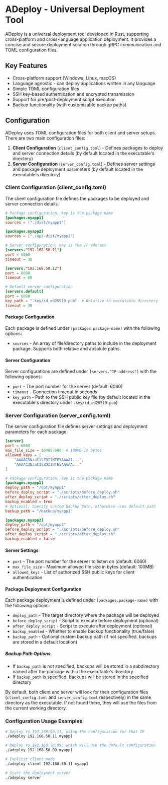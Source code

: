 # ADeploy - Universal Deployment Tool

ADeploy is a universal deployment tool developed in Rust, supporting cross-platform and cross-language application deployment. It provides a concise and secure deployment solution through gRPC communication and TOML configuration files.

## Key Features

- Cross-platform support (Windows, Linux, macOS)
- Language agnostic - can deploy applications written in any language
- Simple TOML configuration files
- SSH key-based authentication and encrypted transmission
- Support for pre/post-deployment script execution
- Backup functionality (with customizable backup paths)

## Configuration

ADeploy uses TOML configuration files for both client and server setups. There are two main configuration files:

1. **Client Configuration** (`client_config.toml`) - Defines packages to deploy and server connection details (by default located in the executable's directory)
2. **Server Configuration** (`server_config.toml`) - Defines server settings and package deployment parameters (by default located in the executable's directory)

### Client Configuration (client_config.toml)

The client configuration file defines the packages to be deployed and server connection details.

```toml
# Package configuration, key is the package name
[packages.myapp1]
sources = ["./dist/myapp1"]

[packages.myapp2]
sources = ["./api-dist/myapp2"]

# Server configuration, key is the IP address
[servers."192.168.50.11"]
port = 6060
timeout = 30

[servers."192.168.50.12"]
port = 8080
timeout = 60

# Default server configuration
[servers.default]
port = 6060
key_path = ".key/id_ed25519.pub"  # Relative to executable directory
timeout = 30
```

#### Package Configuration

Each package is defined under `[packages.package-name]` with the following options:

- `sources` - An array of file/directory paths to include in the deployment package. Supports both relative and absolute paths.

#### Server Configuration

Server configurations are defined under `[servers."IP-address"]` with the following options:

- `port` - The port number for the server (default: 6060)
- `timeout` - Connection timeout in seconds
- `key_path` - Path to the SSH public key file (by default located in the executable's directory under `.key/id_ed25519.pub`)

### Server Configuration (server_config.toml)

The server configuration file defines server settings and deployment parameters for each package.

```toml
[server]
port = 6060
max_file_size = 104857600  # 100MB in bytes
allowed_keys = [
    "AAAAC3NzaC1lZDI1NTE5AAAAI...",
    "AAAAC3NzaC1lZDI1NTE5AAAAA..."
]

# Package configuration, key is the package name
[packages.myapp1]
deploy_path = "/opt/myapp1"
before_deploy_script = "./scripts/before_deploy.sh"
after_deploy_script = "./scripts/after_deploy.sh"
backup_enabled = true
# Optional: Specify custom backup path, otherwise uses default path
backup_path = "/backup/myapp1"

[packages.myapp2]
deploy_path = "/opt/myapp2"
before_deploy_script = "./scripts/before_deploy.sh"
after_deploy_script = "./scripts/after_deploy.sh"
backup_enabled = false
```

#### Server Settings

- `port` - The port number for the server to listen on (default: 6060)
- `max_file_size` - Maximum allowed file size in bytes (default: 100MB)
- `allowed_keys` - List of authorized SSH public keys for client authentication

#### Package Deployment Configuration

Each package deployment is defined under `[packages.package-name]` with the following options:

- `deploy_path` - The target directory where the package will be deployed
- `before_deploy_script` - Script to execute before deployment (optional)
- `after_deploy_script` - Script to execute after deployment (optional)
- `backup_enabled` - Whether to enable backup functionality (true/false)
- `backup_path` - Optional custom backup path (if not specified, backups are stored in a default location)

##### Backup Path Options

- If `backup_path` is not specified, backups will be stored in a subdirectory named after the package within the executable's directory
- If `backup_path` is specified, backups will be stored in the specified directory

By default, both client and server will look for their configuration files (`client_config.toml` and `server_config.toml` respectively) in the same directory as the executable. If not found there, they will use the files from the current working directory.

### Configuration Usage Examples

```bash
# Deploy to 192.168.50.11, using the configuration for that IP
./adeploy 192.168.50.11 myapp1

# Deploy to 192.168.50.99, which will use the default configuration
./adeploy 192.168.50.99 myapp1

# Explicit client mode
./adeploy client 192.168.50.11 myapp1

# Start the deployment server
./adeploy server
```